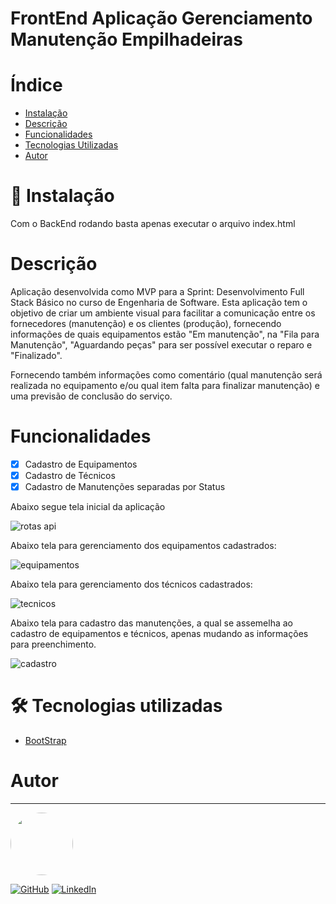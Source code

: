 # FrontEnd Aplicação Gerenciamento Manutenção Empilhadeiras

# Índice

* [Instalação](#-instalação)
* [Descrição](#descrição)
* [Funcionalidades](#funcionalidades)
* [Tecnologias Utilizadas](#-tecnologias-utilizadas)
* [Autor](#autor)

# 🎲 Instalação
Com o BackEnd rodando basta apenas executar o arquivo index.html

# Descrição
Aplicação desenvolvida como MVP para a Sprint: Desenvolvimento Full Stack Básico no curso de Engenharia de Software.
Esta aplicação tem o objetivo de criar um ambiente visual para facilitar a comunicação entre os fornecedores (manutenção) e os clientes (produção), fornecendo informações de quais equipamentos estão "Em manutenção", na "Fila para Manutenção", "Aguardando peças" para ser possível executar o reparo e "Finalizado".

Fornecendo também informações como comentário (qual manutenção será realizada no equipamento e/ou qual item falta para finalizar manutenção) e uma previsão de conclusão do serviço.

# Funcionalidades
- [x] Cadastro de Equipamentos
- [x] Cadastro de Técnicos
- [x] Cadastro de Manutenções separadas por Status

Abaixo segue tela inicial da aplicação

![rotas api](https://github.com/user-attachments/assets/da581c14-ed4d-4154-979c-92c26ff64892)

Abaixo tela para gerenciamento dos equipamentos cadastrados:

![equipamentos](https://github.com/user-attachments/assets/5de9a741-1941-4fc4-8b50-a0bc4b03c22e)

Abaixo tela para gerenciamento dos técnicos cadastrados:

![tecnicos](https://github.com/user-attachments/assets/507602d2-1ddb-41bf-b8db-2f8f3a92d6c5)

Abaixo tela para cadastro das manutenções, a qual se assemelha ao cadastro de equipamentos e técnicos, apenas mudando as informações para preenchimento.

![cadastro](https://github.com/user-attachments/assets/ac785377-041a-4a1e-b9e5-4ccf8562933c)




# 🛠 Tecnologias utilizadas
- [BootStrap](https://getbootstrap.com/)

# Autor
---

<a href="https://github.com/MatheusPiaia">
 <img style="border-radius: 50%;" src="https://avatars.githubusercontent.com/u/185968337?s=400&u=b4f54f3c5ea4b83b959d508547adf7077fd2caf8&v=4" width="100px;" alt=""/>
 <br/></a> 

[![GitHub](https://badgen.net/badge/icon/github?icon=github&label)](https://github.com/MatheusPiaia)
[![LinkedIn](https://img.shields.io/badge/LinkedIn-Matheus-blue?style=flat&logo=linkedin)](https://www.linkedin.com/in/matheus-piaia-231647144)
